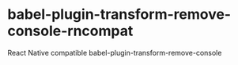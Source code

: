# babel-plugin-transform-remove-console-rncompat
React Native compatible babel-plugin-transform-remove-console
